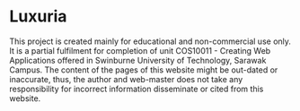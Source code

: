 # Luxuria
This project is created mainly for educational and non-commercial use only.
It is a partial fulfilment for completion of unit COS10011 - Creating Web Applications offered in Swinburne University of Technology, Sarawak Campus.
The content of the pages of this website might be out-dated or inaccurate, thus, the author and web-master does not take any responsibility for incorrect information disseminate or cited from this website.
